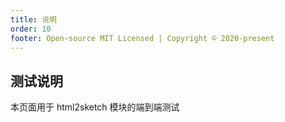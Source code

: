 ```yaml
---
title: 说明
order: 10
footer: Open-source MIT Licensed | Copyright © 2020-present
---
```


## 测试说明

本页面用于 html2sketch 模块的端到端测试
